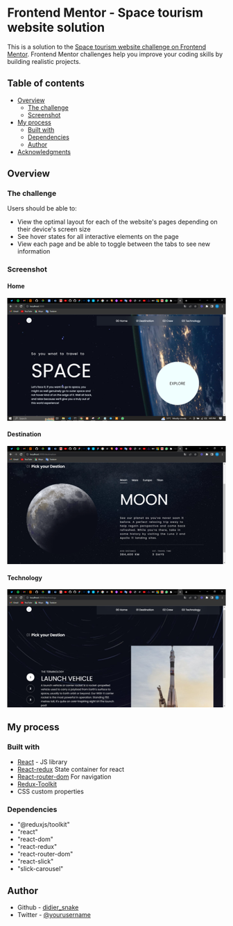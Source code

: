 # Frontend Mentor - Space tourism website solution

This is a solution to the [Space tourism website challenge on Frontend Mentor](https://www.frontendmentor.io/challenges/space-tourism-multipage-website-gRWj1URZ3). Frontend Mentor challenges help you improve your coding skills by building realistic projects. 

## Table of contents

- [Overview](#overview)
  - [The challenge](#the-challenge)
  - [Screenshot](#screenshot)
- [My process](#my-process)
  - [Built with](#built-with)
  - [Dependencies](#dependencies)
  - [Author](#author)
- [Acknowledgments](#acknowledgments)

## Overview

### The challenge

Users should be able to:

- View the optimal layout for each of the website's pages depending on their device's screen size
- See hover states for all interactive elements on the page
- View each page and be able to toggle between the tabs to see new information

### Screenshot

#### Home
![Home](./space_1.PNG)
#### Destination
![Destination](./space_2.PNG)
#### Technology
![Technology](./space_3.PNG)

## My process

### Built with

- [React](https://reactjs.org/) - JS library
- [React-redux](https://react-redux.js.org/) State container for react
- [React-router-dom](https://www.npmjs.com/package/react-router-dom) For navigation
- [Redux-Toolkit](https://redux-toolkit.js.org/) 
- CSS custom properties
### Dependencies 

- "@reduxjs/toolkit"
- "react"
- "react-dom"
- "react-redux"
- "react-router-dom"
- "react-slick"
- "slick-carousel"
## Author

- Github - [didier_snake](github.com/didier_snake)
- Twitter - [@yourusername](https://www.twitter.com/didier_snake)



